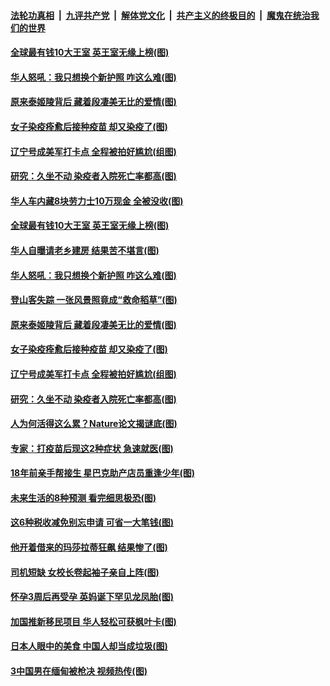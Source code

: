####  [法轮功真相](../../../../basic/blob/master/README.md?t=04200802) &nbsp;|&nbsp; [九评共产党](../../../../9ping.md/blob/master/README.md?t=04200802) &nbsp;|&nbsp; [解体党文化](../../../../jtdwh.md/blob/master/README.md?t=04200802)  &nbsp;|&nbsp; [共产主义的终极目的](../../../../gczydzjmd.md/blob/master/README.md?t=04200802) &nbsp;|&nbsp; [魔鬼在统治我们的世界](../../../../mgztzwmdsj.md/blob/master/README.md?t=04200802) 

#### [全球最有钱10大王室 英王室无缘上榜(图)](../pages/p3/969267.md?t=04200802) 

#### [华人怒吼：我只想换个新护照 咋这么难(图)](../pages/p3/969250.md?t=04200802) 

#### [原来泰姬陵背后 藏着段凄美无比的爱情(图)](../pages/p3/968850.md?t=04200802) 

#### [女子染疫痊愈后接种疫苗 却又染疫了(图)](../pages/p3/969171.md?t=04200802) 

#### [辽宁号成美军打卡点 全程被拍好尴尬(组图)](../pages/p3/969150.md?t=04200802) 

#### [研究：久坐不动 染疫者入院死亡率都高(图)](../pages/p3/969148.md?t=04200802) 

#### [华人车内藏8块劳力士10万现金 全被没收(图)](../pages/p3/969269.md?t=04200802) 

#### [全球最有钱10大王室 英王室无缘上榜(图)](../pages/p3/969267.md?t=04200802) 

#### [华人自曝请老乡建房 结果苦不堪言(图)](../pages/p3/969253.md?t=04200802) 

#### [华人怒吼：我只想换个新护照 咋这么难(图)](../pages/p3/969250.md?t=04200802) 

#### [登山客失踪 一张风景照竟成“救命稻草”(图)](../pages/p3/969186.md?t=04200802) 

#### [原来泰姬陵背后 藏着段凄美无比的爱情(图)](../pages/p3/968850.md?t=04200802) 

#### [女子染疫痊愈后接种疫苗 却又染疫了(图)](../pages/p3/969171.md?t=04200802) 

#### [辽宁号成美军打卡点 全程被拍好尴尬(组图)](../pages/p3/969150.md?t=04200802) 

#### [研究：久坐不动 染疫者入院死亡率都高(图)](../pages/p3/969148.md?t=04200802) 

#### [人为何活得这么累？Nature论文揭谜底(图)](../pages/p3/969075.md?t=04200802) 

#### [专家：打疫苗后现这2种症状 急速就医(图)](../pages/p3/969069.md?t=04200802) 

#### [18年前亲手帮接生 星巴克助产店员重逢少年(图)](../pages/p3/969050.md?t=04200802) 

#### [未来生活的8种预测 看完细思极恐(图)](../pages/p3/968750.md?t=04200802) 

#### [这6种税收减免别忘申请 可省一大笔钱(图)](../pages/p3/968997.md?t=04200802) 

#### [他开着借来的玛莎拉蒂狂飙 结果惨了(图)](../pages/p3/968968.md?t=04200802) 

#### [司机短缺 女校长卷起袖子亲自上阵(图)](../pages/p3/968965.md?t=04200802) 

#### [怀孕3周后再受孕 英妈诞下罕见龙凤胎(图)](../pages/p3/968963.md?t=04200802) 

#### [加国推新移民项目 华人轻松可获枫叶卡(图)](../pages/p3/968948.md?t=04200802) 

#### [日本人眼中的美食 中国人却当成垃圾(图)](../pages/p3/968857.md?t=04200802) 

#### [3中国男在缅甸被枪决 视频热传(图)](../pages/p3/968902.md?t=04200802) 

